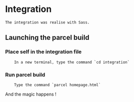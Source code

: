 # Integration

    The integration was realise with Sass.

## Launching the parcel build

### Place self in the integration file

        In a new terminal, type the command `cd integration`

### Run parcel build

        Type the command `parcel homepage.html`

And the magic happens !